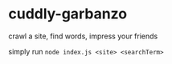 # cuddly-garbanzo

crawl a site, find words, impress your friends

simply run `node index.js <site> <searchTerm>`

